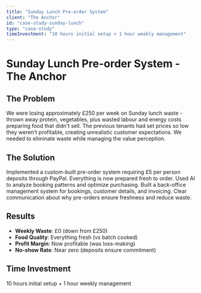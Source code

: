 ```yaml
---
title: "Sunday Lunch Pre-order System"
client: "The Anchor"
id: "case-study-sunday-lunch"
type: "case-study"
timeInvestment: "10 hours initial setup + 1 hour weekly management"
---
```


# Sunday Lunch Pre-order System - The Anchor

## The Problem

We were losing approximately £250 per week on Sunday lunch waste - thrown away protein, vegetables, plus wasted labour and energy costs preparing food that didn't sell. The previous tenants had set prices so low they weren't profitable, creating unrealistic customer expectations. We needed to eliminate waste while managing the value perception.

## The Solution

Implemented a custom-built pre-order system requiring £5 per person deposits through PayPal. Everything is now prepared fresh to order. Used AI to analyze booking patterns and optimize purchasing. Built a back-office management system for bookings, customer details, and invoicing. Clear communication about why pre-orders ensure freshness and reduce waste.

## Results

- **Weekly Waste**: £0 (down from £250)
- **Food Quality**: Everything fresh (vs batch cooked)
- **Profit Margin**: Now profitable (was loss-making)
- **No-show Rate**: Near zero (deposits ensure commitment)

## Time Investment

10 hours initial setup + 1 hour weekly management
